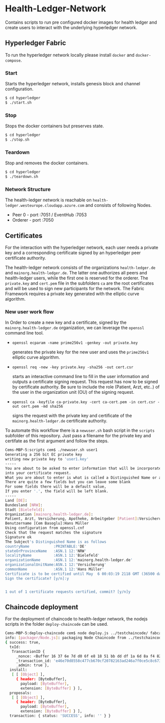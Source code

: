 # Health-Ledger-Network
Contains scripts to run pre configured docker images for health ledger and
create users to interact with the underlying hyperledger network.

## Hyperledger Fabric
To run the hyperledger network locally please install `docker` and
`docker-compose`.

### Start
Starts the hyperledger network, installs genesis block and channel configuration.
```sh
$ cd hyperledger
$ ./start.sh
```

### Stop
Stops the docker containers but preserves state.
```sh
$ cd hyperledger
$ ./stop.sh
```

### Teardown
Stop and removes the docker containers.
```sh
$ cd hyperledger
$ ./teardown.sh
```

### Network Structure
The health-ledger network is reachable on `health-ledger.westeurope.cloudapp.azure.com` and consists of following Nodes.
* Peer 0 - port :7051 / EventHub :7053
* Orderer - port :7050

## Certificates
For the interaction with the hyperledger network, each user needs a private key
and a corresponding certificate signed by an hyperledger peer certificate
authority.

The health-ledger network consists of the organizations `health-ledger.de` and
`mainorg.health-ledger.de`. The latter one authorizes all peers and
health-ledger users, while the first one is reserved for the orderer. The
`private.key` and `cert.pem` file in the subfolders `ca` are the root certificates
and will be used to sign new participants for the network. The Fabric Framework
requires a private key generated with the elliptic curve algorithm.

### New user work flow
In Order to create a new key and a certificate, signed by the
`mainorg.health-ledger.de` organization, we can leverage the `openssl` command
line tool.

* `openssl ecparam -name prime256v1 -genkey -out private.key`

  generates the private key for the new user and uses the `prime256v1` elliptic
  curve algorithm.

* `openssl req -new -key private.key -sha256 -out cert.csr`

  starts an interactive command line to fill in the user information and outputs
  a certificate signing request. This request has now to be signed by certificate
  authority. Be sure to include the role (Patient, Arzt, etc..) of the user in
  the organization unit (OU) of the signing request.

* `openssl ca -keyfile ca-private.key -cert ca-cert.pem -in cert.csr -out cert.pem -md sha256`

  signs the request with the private key and certificate of the `mainorg.health-ledger.de`
  certificate authority.


To automate this workflow there is a `newuser.sh` bash script in the `scripts`
subfolder of this repository. Just pass a filename for the private key and
certifate as the first argument and follow the steps.

```sh
Cems-MBP-5:scripts cem$ ./newuser.sh user1
Generating a 256 bit EC private key
writing new private key to 'user1.key'
-----
You are about to be asked to enter information that will be incorporated
into your certificate request.
What you are about to enter is what is called a Distinguished Name or a DN.
There are quite a few fields but you can leave some blank
For some fields there will be a default value,
If you enter '.', the field will be left blank.
-----
Land [DE]:
Bundesland [NRW]:
Stadt [Bielefeld]:
Organization [mainorg.health-ledger.de]:
Patient, Arzt, Versicherung, Apotheke, Arbeitgeber [Patient]:Versicherung
Benutzername [Cem Basoglu]:Hans Müller
Using configuration from openssl.cnf
Check that the request matches the signature
Signature ok
The Subject's Distinguished Name is as follows
countryName           :PRINTABLE:'DE'
stateOrProvinceName   :ASN.1 12:'NRW'
localityName          :ASN.1 12:'Bielefeld'
organizationName      :ASN.1 12:'mainorg.health-ledger.de'
organizationalUnitName:ASN.1 12:'Versicherung'
commonName            :ASN.1 12:'Hans Müller'
Certificate is to be certified until May  6 00:03:19 2118 GMT (36500 days)
Sign the certificate? [y/n]:y


1 out of 1 certificate requests certified, commit? [y/n]y
```

## Chaincode deployment
For the deployment of chaincode to health-ledger network, the nodejs scripts in
the folder `deploy-chaincode` can be used.

```sh
Cems-MBP-5:deploy-chaincode cem$ node deploy.js ../testchaincode/ fabcar
info: [packager/Node.js]: packaging Node Chaincode from ../testchaincode/
{ success: true,
  txId:
   TransactionID {
     _nonce: <Buffer 16 37 6e 7d d0 6f e8 18 51 bb dd df 1a 6d 8a f4 82 8a d1 cc 77 e8 6c fb>,
     _transaction_id: 'e46e70d8558c477cb670cf20782163ad246a7f0ce5c8c67312904fc03951c0f9',
     _admin: true },
  install:
   [ [ [Object] ],
     { header: [ByteBuffer],
       payload: [ByteBuffer],
       extension: [ByteBuffer] } ],
  proposals:
   [ [ [Object] ],
     { header: [ByteBuffer],
       payload: [ByteBuffer],
       extension: [ByteBuffer] } ],
  transaction: { status: 'SUCCESS', info: '' } }
```
